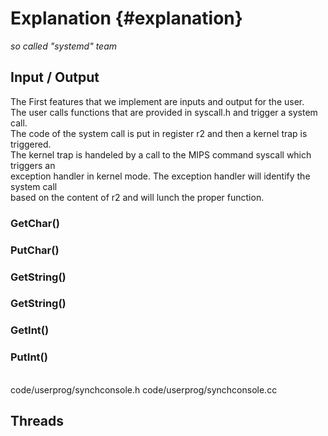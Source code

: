 Explanation                             {#explanation}
============
_so called "systemd" team_

Input / Output
--------------
The First features that we implement are inputs and output for the user.  
The user calls functions that are provided in syscall.h and trigger a system call.  
The code of the system call is put in register r2 and then a kernel trap is triggered.  
The kernel trap is handeled by a call to the MIPS command syscall which triggers an  
exception handler in kernel mode. The exception handler will identify the system call  
based on the content of r2 and will lunch the proper function.  

### GetChar() ###

### PutChar() ###

### GetString() ###

### GetString() ###

### GetInt() ###

### PutInt() ###
<br/>
code/userprog/synchconsole.h  
code/userprog/synchconsole.cc


Threads
-------

